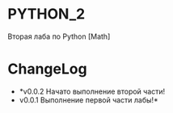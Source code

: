 # PYTHON_2
Вторая лаба по Python [Math]
# ChangeLog
* *v0.0.2 Начато выполнение второй части!
* v0.0.1 Выполнение первой части лабы!*
